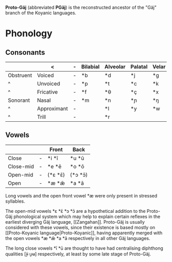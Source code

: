 **Proto-Gäj** (abbreviated **PGäj**) is the reconstructed ancestor of the "Gäj" branch of the Koyanic languages.
# Phonology
## Consonants
|           | <           | -   | Bilabial | Alveolar | Palatal | Velar | Glottal |
| --------- | ----------- | --- | -------- | -------- | ------- | ----- | ------- |
| Obstruent | Voiced      | -   | \*b      | \*d      | \*j     | \*g   |         |
| ^         | Unvoiced    | -   | \*p      | \*t      | \*c     | \*k   |         |
| ^         | Fricative   | -   | \*f      | \*θ      | \*ç     | \*x   | \*h     |
| Sonorant  | Nasal       | -   | \*m      | \*n      | \*ɲ     | \*ŋ   |         |
| ^         | Approximant | -   |          | \*l      | \*y     | \*w   |         |
| ^         | Trill       | -   |          | \*r      |         |       |         |
## Vowels
|           |     | Front      | Back       |
| --------- | --- | ---------- | ---------- |
| Close     | -   | \*i \*ī    | \*u \*ū    |
| Close-mid | -   | \*e \*ē    | \*o \*ō    |
| Open-mid  | -   | (\*ɛ \*ɛ̄) | (\*ɔ \*ɔ̄) |
| Open      | -   | \*æ \*ǣ   | \*a \*ā    |
Long vowels and the open front vowel \*æ were only present in stressed syllables.

The open-mid vowels \*ɛ \*ɛ̄ \*ɔ \*ɔ̄ are a hypothetical addition to the Proto-Gäj phonological system which may help to explain certain reflexes in the earliest diverging Gäj language, [[Zangahan]]. Proto-Gäj is usually considered with these vowels, since their existence is based mostly on [[Proto-Koyanic language|Proto-Koyanic]], having apparently merged with the open vowels \*æ \*ǣ \*a \*ā respectively in all other Gäj languages.

The long close vowels \*ī \*ū are thought to have had centralising diphthong qualities [i̯ɨ u̯ʉ] respectively, at least by some late stage of Proto-Gäj.